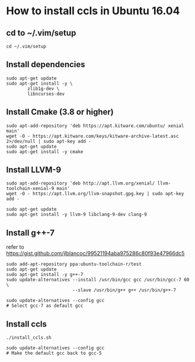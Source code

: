 # How to install ccls in Ubuntu 16.04

## cd to ~/.vim/setup

    cd ~/.vim/setup

## Install dependencies

    sudo apt-get update
    sudo apt-get install -y \
            zlib1g-dev \
            libncurses-dev

## Install Cmake (3.8 or higher)

    sudo apt-add-repository 'deb https://apt.kitware.com/ubuntu/ xenial main'
    wget -O - https://apt.kitware.com/keys/kitware-archive-latest.asc 2>/dev/null | sudo apt-key add -
    sudo apt-get update
    sudo apt-get install -y cmake

## Install LLVM-9

    sudo apt-add-repository 'deb http://apt.llvm.org/xenial/ llvm-toolchain-xenial-9 main'
    wget -O - https://apt.llvm.org/llvm-snapshot.gpg.key | sudo apt-key add -

    sudo apt-get update
    sudo apt-get install -y llvm-9 libclang-9-dev clang-9

## Install g++-7
refer to <https://gist.github.com/jlblancoc/99521194aba975286c80f93e47966dc5>

    sudo add-apt-repository ppa:ubuntu-toolchain-r/test
    sudo apt-get update
    sudo apt-get install -y g++-7
    sudo update-alternatives --install /usr/bin/gcc gcc /usr/bin/gcc-7 60 \
                             --slave /usr/bin/g++ g++ /usr/bin/g++-7

    sudo update-alternatives --config gcc
    # Select gcc-7 as default gcc

## Install ccls

    ./install_ccls.sh

    sudo update-alternatives --config gcc
    # Make the default gcc back to gcc-5
